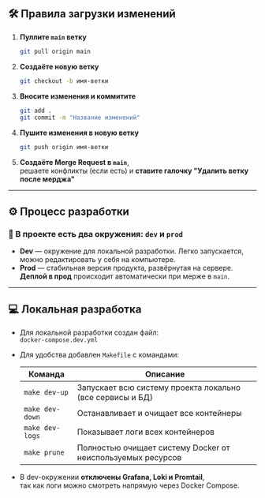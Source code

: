 ## 🛠️ **Правила загрузки изменений**

1. **Пуллите `main` ветку**  
   ```bash
   git pull origin main
   ```

2. **Создаёте новую ветку**  
   ```bash
   git checkout -b имя-ветки
   ```

3. **Вносите изменения и коммитите**  
   ```bash
   git add .
   git commit -m "Название изменений"
   ```

4. **Пушите изменения в новую ветку**  
   ```bash
   git push origin имя-ветки
   ```

5. **Создаёте Merge Request в `main`**,  
   решаете конфликты (если есть) и **ставите галочку "Удалить ветку после мерджа"**

---

## ⚙️ **Процесс разработки**

### 🔄 В проекте есть два окружения: **`dev`** и **`prod`**

- **Dev** — окружение для локальной разработки. Легко запускается, можно редактировать у себя на компьютере.
- **Prod** — стабильная версия продукта, развёрнутая на сервере.  
  **Деплой в прод** происходит автоматически при мерже в `main`.

---

## 💻 **Локальная разработка**

- Для локальной разработки создан файл:  
  `docker-compose.dev.yml`

- Для удобства добавлен `Makefile` с командами:

  | Команда            | Описание                                                              |
  |--------------------|-----------------------------------------------------------------------|
  | `make dev-up`      | Запускает всю систему проекта локально (все сервисы и БД)            |
  | `make dev-down`    | Останавливает и очищает все контейнеры                               |
  | `make dev-logs`    | Показывает логи всех контейнеров                                     |
  | `make prune`       | Полностью очищает систему Docker от неиспользуемых ресурсов          |

- В dev-окружении **отключены Grafana, Loki и Promtail**,  
  так как логи можно смотреть напрямую через Docker Compose.